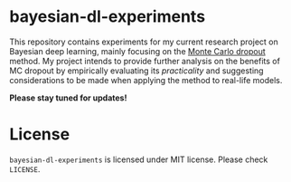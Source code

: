 # bayesian-dl-experiments

This repository contains experiments for my current research project on Bayesian deep learning, mainly focusing on the [Monte Carlo dropout](https://link.iamblogger.net/bdlpaper) method. My project intends to provide further analysis on the benefits of MC dropout by empirically evaluating its *practicality* and suggesting considerations to be made when applying the method to real-life models.

**Please stay tuned for updates!**

# License

`bayesian-dl-experiments` is licensed under MIT license. Please check `LICENSE`.